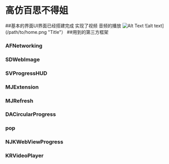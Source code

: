 # 高仿百思不得姐

##基本的界面UI界面已经搭建完成 实现了视频 音频的播放
![Alt Text](https://github.com/{flys66}/{repo}/raw/master/path/to/home.png)
![alt text](/path/to/home.png "Title"）
##用到的第三方框架
### AFNetworking
### SDWebImage
### SVProgressHUD
### MJExtension
### MJRefresh
### DACircularProgress
### pop
### NJKWebViewProgress
### KRVideoPlayer
